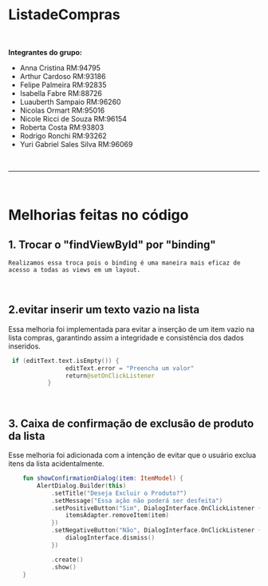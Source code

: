 # ListadeCompras

<br>

<b>Integrantes do grupo:</b>

- Anna Cristina             RM:94795 <br>
- Arthur Cardoso             RM:93186 <br>
- Felipe Palmeira         RM:92835 <br>
- Isabella Fabre            RM:88726 <br>
- Luauberth Sampaio          RM:96260 <br>
- Nicolas Ormart            RM:95016 <br>
- Nicole Ricci de Souza        RM:96154 <br>
- Roberta Costa             RM:93803 <br>
- Rodrigo Ronchi             RM:93262 <br>
- Yuri Gabriel Sales Silva     RM:96069 <br>

<br>

---

<br> 

# Melhorias feitas no código 

## 1. Trocar o "findViewById" por "binding"

	Realizamos essa troca pois o binding é uma maneira mais eficaz de acesso a todas as views em um layout.

<br>


## 2.evitar inserir um texto vazio na lista 

Essa melhoria foi implementada para evitar a inserção de um item vazio na lista compras, garantindo assim a integridade e consistência dos dados inseridos.
	
```kotlin
 if (editText.text.isEmpty()) {
                editText.error = "Preencha um valor"
                return@setOnClickListener
           }

```

<br>

## 3. Caixa de confirmação de exclusão de produto da lista
	
Esse melhoria foi adicionada com a intenção de evitar que o usuário exclua itens da lista acidentalmente.

```kotlin
	fun showConfirmationDialog(item: ItemModel) {
        AlertDialog.Builder(this)
            .setTitle("Deseja Excluir o Produto?")
            .setMessage("Essa ação não poderá ser desfeita")
            .setPositiveButton("Sim", DialogInterface.OnClickListener { dialogInterface, i ->
                itemsAdapter.removeItem(item)
            })
            .setNegativeButton("Não", DialogInterface.OnClickListener { dialogInterface, i ->
                dialogInterface.dismiss()
            })

            .create()
            .show()
    }

```
